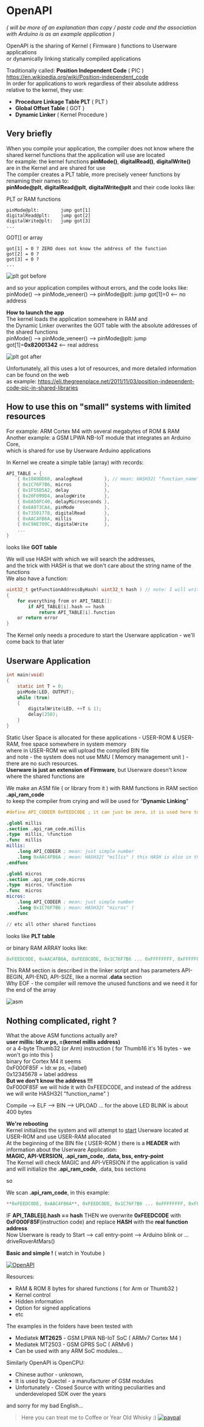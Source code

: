 # OpenAPI<br>
_( will be more of an explanation than copy / paste code and the association with Arduino is as an example application )_

OpenAPI is the sharing of Kernel ( Firmware ) functions to Userware applications<br>
or dynamically linking statically compiled applications<br>

Traditionally called: **Position Independent Code** ( PIC )<br>
https://en.wikipedia.org/wiki/Position-independent_code <br>
In order for applications to work regardless of their absolute address relative to the kernel, they use:<br>
* **Procedure Linkage Table PLT** (  PLT )
* **Global Offset Table** ( GOT ) 
* **Dynamic Linker** ( Kernel Procedure )

## Very briefly<br>
When you compile your application, the compiler does not know where the shared kernel functions that the application will use are located<br>
for example: the kernel functions **pinMode()**, **digitalRead()**, **digitalWrite()** are in the Kernel and are shared for use<br>
The compiler creates a PLT table, more precisely veneer functions by renaming their names to:<br>
**pinMode@plt**, **digitalRead@plt**, **digitalWrite@plt** and their code looks like:<br>

PLT or RAM functions
```
pinMode@plt:        jump got[1]
digitalRead@plt:    jump got[2]
digitalWrite@plt:   jump got[3]
...
```
GOT[] or array
```
got[1] = 0 ? ZERO does not know the address of the function
got[2] = 0 ?
got[3] = 0 ?
...
```
![plt got before](https://raw.githubusercontent.com/Wiz-IO/OpenAPI/main/images/plt_got-1.png)

and so your application compiles without errors, and the code looks like:<br>
pinMode() --> pinMode_veneer() --> pinMode@plt: jump got[1]=0 <-- no address

**How to launch the app**<br>
The kernel loads the application somewhere in RAM and<br>
the Dynamic Linker overwrites the GOT table with the absolute addresses of the shared functions<br>
pinMode() --> pinMode_veneer() --> pinMode@plt: jump got[1]=**0x82001342** <-- real address

![plt got after](https://raw.githubusercontent.com/Wiz-IO/OpenAPI/main/images/plt_got-2.png)

Unfortunately, all this uses a lot of resources, and more detailed information can be found on the web<br>
as example: https://eli.thegreenplace.net/2011/11/03/position-independent-code-pic-in-shared-libraries

## How to use this on "small" systems with limited resources<br>
For example: ARM Cortex M4 with several megabytes of ROM & RAM<br>
Another example: a GSM LPWA NB-IoT module that integrates an Arduino Core,<br>
which is shared for use by Userware Arduino applications

In Kernel we create a simple table (array) with records:
```c
API_TABLE = {
    { 0x10A9DD60, analogRead        }, // mean: HASH32( "function_name" ), adddress of function_name()
    { 0x1C76F7B6, micros            },
    { 0x1F55D5A2, delay             },
    { 0x20F099D4, analogWrite       },
    { 0x6A50FC40, delayMicroseconds },
    { 0x6A973CA4, pinMode           },
    { 0x73501778, digitalRead       },
    { 0xAAC4FB6A, millis            },
    { 0xC9AE709C, digitalWrite      },
    ...
}
```
looks like **GOT table**

We will use HASH with which we will search the addresses,<br>
and the trick with HASH is that we don't care about the string name of the functions<br>
We also have a function:<br>
```c
uint32_t getFunctionAddressByHash( uint32_t hash ) // note: I will write interactively to make it understandable
{ 
    for everything from от API_TABLE[]: 
        if API_TABLE[i].hash == hash 
            return API_TABLE[i].function 
    or return error
}
```
The Kernel only needs a procedure to start the Userware application - we'll come back to that later

## Userware Application
```c
int main(void)
{
    static int T = 0;
    pinMode(LED, OUTPUT); 
    while (true)
    {
        digitalWrite(LED, ++T & 1);
        delay(250); 
    }
}
```
Static User Space is allocated for these applications - USER-ROM & USER-RAM, free space somewhere in system memory<br>
where in USER-ROM we will upload the compiled BIN file<br>
and note - the system does not use MMU ( Memory management unit ) - there are no such resources.<br>
**Userware is just an extension of Firmware**, but Userware doesn't know where the shared functions are<br>

We make an ASM file ( or library from it ) with RAM functions in RAM section **.api_ram_code**<br>
to keep the compiler from crying and will be used for "**Dynamic Linking**"

```S
#define API_CODEER 0xFEEDC0DE ; it can just be zero, it is used here to hide information

.globl millis
.section .api_ram_code.millis
.type  millis, %function
.func  millis
millis:
    .long API_CODEER ; mean: just simple number
    .long 0xAAC4FB6A ; mean: HASH32( "millis" ) this HASH is also in the above API_TABLE[]
.endfunc

.globl micros
.section .api_ram_code.micros
.type  micros, %function
.func  micros
micros:
    .long API_CODEER ; mean: just simple number
    .long 0x1C76F7B6 ; mean: HASH32( "micros" )
.endfunc

// etc all other shared functions
```
looks like **PLT table**

or binary RAM ARRAY looks like:<br>
```c
0xFEEDC0DE, 0xAAC4FB6A, 0xFEEDC0DE, 0x1C76F7B6 ... 0xFFFFFFFF, 0xFFFFFFFF // this last means section EOF<br>
```
This RAM section is described in the linker script and has parameters API-BEGIN, API-END, API-SIZE, like a normal **.data** section<br>
Why EOF - the compiler will remove the unused functions and we need it for the end of the array<br>

![asm](https://raw.githubusercontent.com/Wiz-IO/OpenAPI/main/images/asm.jpg)

## Nothing complicated, right ?

What the above ASM functions actually are?<br>
**user millis: ldr.w ps, =(kernel millis address)**<br>
or a 4-byte Thumb32 (or Arm) instruction ( for Thumb16 it's 16 bytes - we won't go into this )<br>
binary for Cortex M4 it seems<br>
0xF000F85F = ldr.w ps, =(label)<br>
0x12345678 = label address<br>
**But we don't know the address !!!**<br>
0xF000F85F we will hide it with 0xFEEDC0DE, and instead of the address we will write HASH32( "function_name" )<br>

Compile --> ELF --> BIN --> UPLOAD ... for the above LED BLINK is about 400 bytes

**We're rebooting**<br>
Kernel initializes the system and will attempt to [start](https://github.com/Wiz-IO/OpenAPI/blob/main/example-kernel/OpenAPI-core.c#L113) Userware located at USER-ROM and use USER-RAM allocated<br>
At the beginning of the BIN file ( USER-ROM ) there is a **HEADER** with information about the Userware Application:<br>
**MAGIC, API-VERSION, .api_ram_code, .data, bss, entry-point**<br>
The Kernel will check MAGIC and API-VERSION if the application is valid<br>
and will initialize the **.api_ram_code**, .data, bss sections<br>

so<br>

We scan **.api_ram_code**, in this example:
```c
**0xFEEDC0DE, 0xAAC4FB6A**, 0xFEEDC0DE, 0x1C76F7B6 ... 0xFFFFFFFF, 0xFFFFFFFF<br>
```
IF **API_TABLE[i].hash == hash** THEN we overwrite **0xFEEDC0DE** with **0xF000F85F**(instruction code) and replace **HASH** with the **real function address**<br>
Now Userware is ready to Start --> call entry-point --> Arduino blink or ... driveRoverAtMars()<br>

**Basic and simple !** ( watch in Youtube )

[![OpenAPI](https://img.youtube.com/vi/E_ITLNXYudA/0.jpg)](https://www.youtube.com/watch?v=E_ITLNXYudA "OpenAPI DEMO")

Resources:
* RAM & ROM 8 bytes for shared functions ( for Arm or Thumb32 )
* Kernel control
* Hidden information
* Option for signed applications
* etc

The examples in the folders have been tested with
* Mediatek **MT2625** - GSM LPWA NB-IoT SoC ( ARMv7 Cortex M4 )
* Mediatek MT2503 - GSM GPRS SoC ( ARMv6 )
* Can be used with any ARM SoC modules...

Similarly OpenAPI is OpenCPU:<br>
* Chinese author - unknown,<br>
* It is used by Quectel - a manufacturer of GSM modules<br>
* Unfortunately - Closed Source with writing peculiarities and underdeveloped SDK over the years<br>

and sorry for my bad English...

>Here you can treat me to Coffee or Year Old Whisky :)
[![paypal](https://www.paypalobjects.com/en_US/i/btn/btn_donate_SM.gif)](https://www.paypal.com/cgi-bin/webscr?cmd=_s-xclick&hosted_button_id=ESUP9LCZMZTD6)
